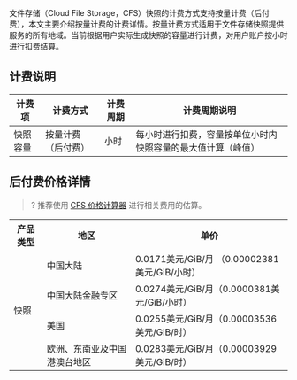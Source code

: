 
文件存储（Cloud File Storage，CFS）快照的计费方式支持按量计费（后付费），本文主要介绍按量计费的计费详情。按量计费方式适用于文件存储快照提供服务的所有地域。当前根据用户实际生成快照的容量进行计费，对用户账户按小时进行扣费结算。

## 计费说明

|**计费项**	| **计费方式**	|**计费周期**|	**计费周期说明**|
|---------|---------|---------|---------|
|快照容量|	按量计费（后付费）	|小时	|每小时进行扣费，容量按单位小时内快照容量的最大值计算（峰值）|

## 后付费价格详情

>? 推荐使用 [CFS 价格计算器](https://intl.cloud.tencent.com/pricing/cfs) 进行相关费用的估算。

<table>
<tr>
<th><strong><width=15%>产品类型</th>
<th><strong><width=15%>地区</th>
<th><strong><width=12%>单价</th>
</tr>
<tr>
<td rowspan=4>快照</td>
<td>中国大陆</td>
<td >0.0171美元/GiB/月 （0.00002381美元/GiB/小时）</td>
</tr>
<tr>
<td>中国大陆金融专区</td>
<td >0.0274美元/GiB/月（0.0000381美元/GiB/小时）</td>
</tr>
<tr>
<td>美国</td>
<td >0.0255美元/GiB/月（0.00003536美元/GiB/时）</td>
</tr>
<td>欧洲、东南亚及中国港澳台地区</td>
<td>0.0283美元/GiB/月（0.00003929美元/GiB/时）</td>
</tr>
</table>
